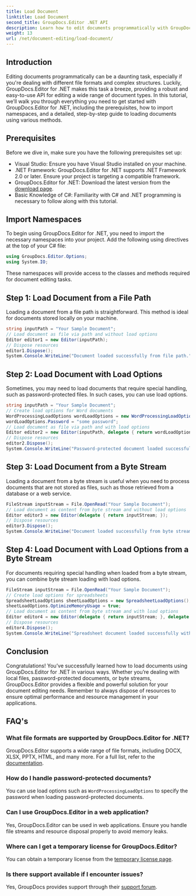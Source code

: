 ```yaml
---
title: Load Document
linktitle: Load Document
second_title: GroupDocs.Editor .NET API
description: Learn how to edit documents programmatically with GroupDocs.Editor for .NET. Step-by-step guide for loading documents, handling password-protected files, and more.
weight: 13
url: /net/document-editing/load-document/
---
```

## Introduction
Editing documents programmatically can be a daunting task, especially if you're dealing with different file formats and complex structures. Luckily, GroupDocs.Editor for .NET makes this task a breeze, providing a robust and easy-to-use API for editing a wide range of document types. In this tutorial, we’ll walk you through everything you need to get started with GroupDocs.Editor for .NET, including the prerequisites, how to import namespaces, and a detailed, step-by-step guide to loading documents using various methods.
## Prerequisites
Before we dive in, make sure you have the following prerequisites set up:
- Visual Studio: Ensure you have Visual Studio installed on your machine.
- .NET Framework: GroupDocs.Editor for .NET supports .NET Framework 2.0 or later. Ensure your project is targeting a compatible framework.
- GroupDocs.Editor for .NET: Download the latest version from the [download page](https://releases.groupdocs.com/editor/net/).
- Basic Knowledge of C#: Familiarity with C# and .NET programming is necessary to follow along with this tutorial.
## Import Namespaces
To begin using GroupDocs.Editor for .NET, you need to import the necessary namespaces into your project. Add the following using directives at the top of your C# file:
```csharp
using GroupDocs.Editor.Options;
using System.IO;
```
These namespaces will provide access to the classes and methods required for document editing tasks.
## Step 1: Load Document from a File Path
Loading a document from a file path is straightforward. This method is ideal for documents stored locally on your machine.

```csharp
string inputPath = "Your Sample Document";
// Load document as file via path and without load options
Editor editor1 = new Editor(inputPath);
// Dispose resources
editor1.Dispose();
System.Console.WriteLine("Document loaded successfully from file path.");
```
## Step 2: Load Document with Load Options
Sometimes, you may need to load documents that require special handling, such as password-protected files. In such cases, you can use load options.

```csharp
string inputPath = "Your Sample Document";
// Create load options for Word documents
WordProcessingLoadOptions wordLoadOptions = new WordProcessingLoadOptions();
wordLoadOptions.Password = "some password";
// Load document as file via path and with load options
Editor editor2 = new Editor(inputPath, delegate { return wordLoadOptions; });
// Dispose resources
editor2.Dispose();
System.Console.WriteLine("Password-protected document loaded successfully.");
```
## Step 3: Load Document from a Byte Stream
Loading a document from a byte stream is useful when you need to process documents that are not stored as files, such as those retrieved from a database or a web service.

```csharp
FileStream inputStream = File.OpenRead("Your Sample Document");
// Load document as content from byte stream and without load options
Editor editor3 = new Editor(delegate { return inputStream; });
// Dispose resources
editor3.Dispose();
System.Console.WriteLine("Document loaded successfully from byte stream.");
```
## Step 4: Load Document with Load Options from a Byte Stream
For documents requiring special handling when loaded from a byte stream, you can combine byte stream loading with load options.

```csharp
FileStream inputStream = File.OpenRead("Your Sample Document");
// Create load options for spreadsheets
SpreadsheetLoadOptions sheetLoadOptions = new SpreadsheetLoadOptions();
sheetLoadOptions.OptimizeMemoryUsage = true;
// Load document as content from byte stream and with load options
Editor editor4 = new Editor(delegate { return inputStream; }, delegate { return sheetLoadOptions; });
// Dispose resources
editor4.Dispose();
System.Console.WriteLine("Spreadsheet document loaded successfully with load options.");
```
## Conclusion
Congratulations! You’ve successfully learned how to load documents using GroupDocs.Editor for .NET in various ways. Whether you’re dealing with local files, password-protected documents, or byte streams, GroupDocs.Editor provides a flexible and powerful solution for your document editing needs. Remember to always dispose of resources to ensure optimal performance and resource management in your applications.
## FAQ's
### What file formats are supported by GroupDocs.Editor for .NET?
GroupDocs.Editor supports a wide range of file formats, including DOCX, XLSX, PPTX, HTML, and many more. For a full list, refer to the [documentation](https://tutorials.groupdocs.com/editor/net/).
### How do I handle password-protected documents?
You can use load options such as `WordProcessingLoadOptions` to specify the password when loading password-protected documents.
### Can I use GroupDocs.Editor in a web application?
Yes, GroupDocs.Editor can be used in web applications. Ensure you handle file streams and resource disposal properly to avoid memory leaks.
### Where can I get a temporary license for GroupDocs.Editor?
You can obtain a temporary license from the [temporary license page](https://purchase.groupdocs.com/temporary-license/).
### Is there support available if I encounter issues?
Yes, GroupDocs provides support through their [support forum](https://forum.groupdocs.com/c/editor/20).
